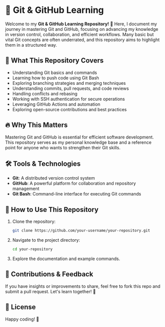 # 🚀 Git & GitHub Learning

Welcome to my **Git & GitHub Learning Repository!** 🎉 Here, I document my journey in mastering Git and GitHub, focusing on advancing my knowledge in version control, collaboration, and efficient workflows. Many basic but vital Git concepts are often underrated, and this repository aims to highlight them in a structured way.

## 📌 What This Repository Covers
- Understanding Git basics and commands
- Learning how to push code using Git Bash
- Exploring branching strategies and merging techniques
- Understanding commits, pull requests, and code reviews
- Handling conflicts and rebasing
- Working with SSH authentication for secure operations
- Leveraging GitHub Actions and automation
- Exploring open-source contributions and best practices

## 🔥 Why This Matters
Mastering Git and GitHub is essential for efficient software development. This repository serves as my personal knowledge base and a reference point for anyone who wants to strengthen their Git skills.

## 🛠️ Tools & Technologies
- **Git**: A distributed version control system
- **GitHub**: A powerful platform for collaboration and repository management
- **Git Bash**: Command-line interface for executing Git commands

## 📖 How to Use This Repository
1. Clone the repository:
   ```sh
   git clone https://github.com/your-username/your-repository.git
   ```
2. Navigate to the project directory:
   ```sh
   cd your-repository
   ```
3. Explore the documentation and example commands.

## 🤝 Contributions & Feedback
If you have insights or improvements to share, feel free to fork this repo and submit a pull request. Let's learn together! 🚀

## 📜 License

Happy coding! 🎯

